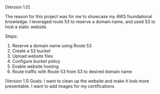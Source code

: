 [Version 1.0]

The reason for this project was for me to showcase my AWS foundational knowledge. I leveraged route 53 to reserve a domain name, and used S3 to host a static website.

Steps:
  1. Reserve a domain name using Route 53
  2. Create a S3 bucket
  3. Upload website files
  4. Configure bucket policy
  5. Enable website hosting
  6. Route traffic with Route 53 from S3 to desired domain name

[Version 1.1]
Goals: I want to clean up the website and make it look more presentable. I want to add images for my certifications.
